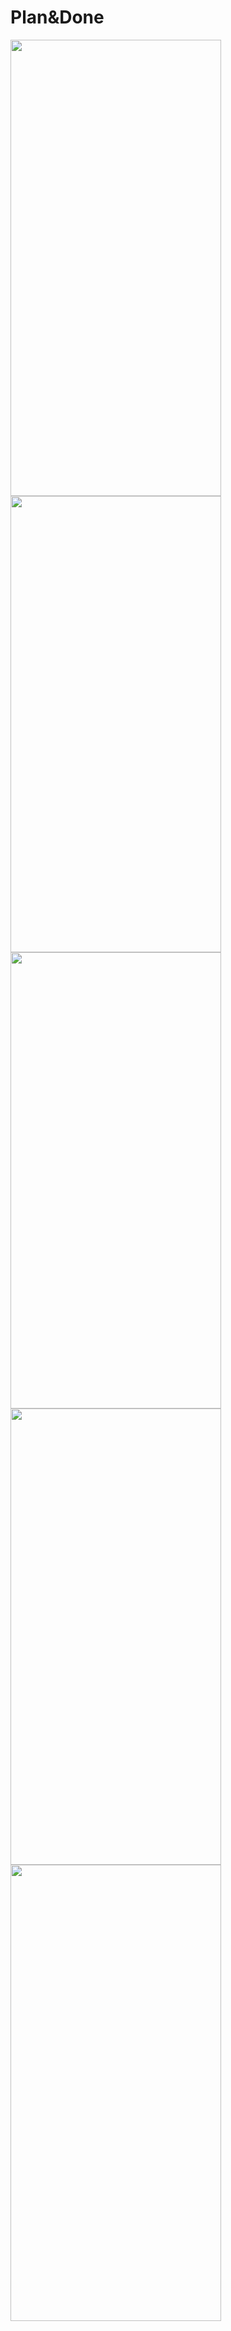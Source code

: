 # Plan&Done
<img src="https://user-images.githubusercontent.com/42490045/205072473-3a7cb2d3-e7ea-4fdc-b7ca-2ce4b7b810ef.png" data-canonical-src="Main Screen" width="337" height="730"/>

<img src="https://user-images.githubusercontent.com/42490045/205072513-9f1c1554-95bc-4210-b823-b44694044a69.png" data-canonical-src="New Item" width="337" height="730"/>

<img src="https://user-images.githubusercontent.com/42490045/205072575-2e3e9002-8208-46cf-bff3-ec97a6943bb2.png" data-canonical-src="New Task" width="337" height="730"/>

<img src="https://user-images.githubusercontent.com/42490045/205072636-7d383f64-575d-4d73-bf7c-0ef33e9e043a.png" data-canonical-src="Edit Task" width="337" height="730"/>

<img src="https://user-images.githubusercontent.com/42490045/205072677-6594a242-5c19-4fec-8f56-6b940258666b.png" data-canonical-src="Item Search" width="337" height="730"/>
